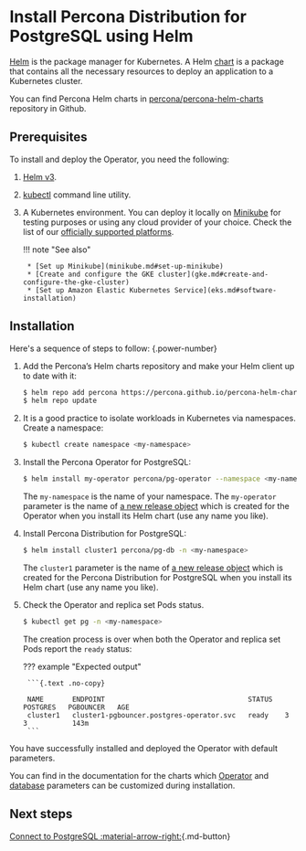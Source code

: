 # Install Percona Distribution for PostgreSQL using Helm

[Helm](https://github.com/helm/helm) is the package manager for Kubernetes. 
A Helm [chart](https://helm.sh/docs/topics/charts/) is a package that contains all the necessary resources to deploy an application to a Kubernetes cluster.

You can find Percona Helm charts in [percona/percona-helm-charts](https://github.com/percona/percona-helm-charts) repository in Github.

## Prerequisites

To install and deploy the Operator, you need the following:

1. [Helm v3](https://docs.helm.sh/using_helm/#installing-helm).
2. [kubectl](https://kubernetes.io/docs/tasks/tools/) command line utility.
3. A Kubernetes environment. You can deploy it locally on [Minikube](https://github.com/kubernetes/minikube) for testing purposes or using any cloud provider of your choice. Check the list of our [officially supported platforms](System-Requirements.md#officially-supported-platforms).

    !!! note "See also"

        * [Set up Minikube](minikube.md#set-up-minikube)
        * [Create and configure the GKE cluster](gke.md#create-and-configure-the-gke-cluster)
        * [Set up Amazon Elastic Kubernetes Service](eks.md#software-installation)

## Installation 

Here's a sequence of steps to follow:
{.power-number}

1. Add the Percona’s Helm charts repository and make your Helm client up to
    date with it:

    ``` {.bash data-prompt="$" }
    $ helm repo add percona https://percona.github.io/percona-helm-charts/
    $ helm repo update
    ```

2. It is a good practice to isolate workloads in Kubernetes via namespaces. Create a namespace:

    ```{.bash data-prompt="$" }
    $ kubectl create namespace <my-namespace>
    ```

3. Install the Percona Operator for PostgreSQL:

    ``` {.bash data-prompt="$" }
    $ helm install my-operator percona/pg-operator --namespace <my-namespace> 
    ```

    The `my-namespace` is the name of your namespace. The `my-operator` parameter is the name of [a new release object](https://helm.sh/docs/intro/using_helm/#three-big-concepts)
    which is created for the Operator when you install its Helm chart (use any
    name you like).

3. Install Percona Distribution for PostgreSQL:

    ```{.bash data-prompt="$" }
    $ helm install cluster1 percona/pg-db -n <my-namespace>
    ```

    The `cluster1` parameter is the name of [a new release object](https://helm.sh/docs/intro/using_helm/#three-big-concepts)
    which is created for the Percona Distribution for PostgreSQL when you install
    its Helm chart (use any name you like).

4. Check the Operator and replica set Pods status. 
   
    ``` {.bash data-prompt="$" }
    $ kubectl get pg -n <my-namespace>
    ```

    The creation process is over when both the
    Operator and replica set Pods report the `ready` status:

    ??? example "Expected output"

        ```{.text .no-copy}

        NAME       ENDPOINT                                   STATUS   POSTGRES   PGBOUNCER   AGE
        cluster1   cluster1-pgbouncer.postgres-operator.svc   ready    3          3           143m
        ``` 

You have successfully installed and deployed the Operator with default parameters. 

You can find in the documentation for the charts which [Operator](https://github.com/percona/percona-helm-charts/tree/main/charts/pg-operator#installing-the-chart) and [database](https://github.com/percona/percona-helm-charts/tree/main/charts/pg-db#installing-the-chart) parameters can be customized during installation.

## Next steps

[Connect to PostgreSQL :material-arrow-right:](connect.md){.md-button}

